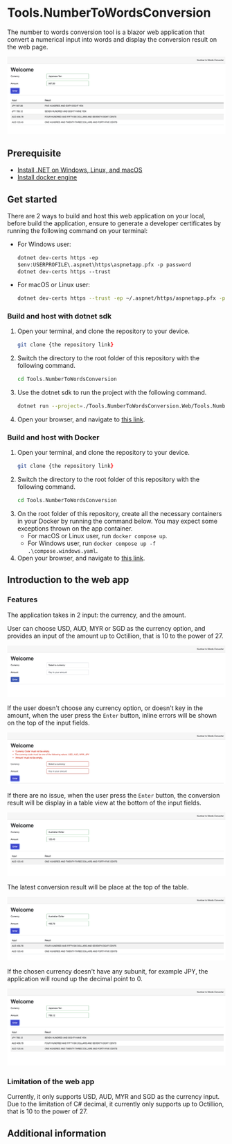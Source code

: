 # Tools.NumberToWordsConversion

The number to words conversion tool is a blazor web application that convert a numerical input
into words and display the conversion result on the web page.

![Preview with results](assets/preview-default-with-results.png)

## Prerequisite

- [Install .NET on Windows, Linux, and macOS](https://learn.microsoft.com/en-us/dotnet/core/install/)
- [Install docker engine](https://docs.docker.com/engine/install/)

## Get started

There are 2 ways to build and host this web application on your local, before build the application, ensure to generate
a developer certificates by running the following command on your terminal:

- For Windows user:

   ```pwsh
   dotnet dev-certs https -ep $env:USERPROFILE\.aspnet\https\aspnetapp.pfx -p password
   dotnet dev-certs https --trust
   ```

- For macOS or Linux user:

    ```zsh
    dotnet dev-certs https --trust -ep ~/.aspnet/https/aspnetapp.pfx -p password
    ```

### Build and host with dotnet sdk

1. Open your terminal, and clone the repository to your device.
    ```zsh
   git clone {the repository link} 
   ```
2. Switch the directory to the root folder of this repository with the following command.
    ```zsh
    cd Tools.NumberToWordsConversion
   ```
3. Use the dotnet sdk to run the project with the following command.
    ```zsh
    dotnet run --project=./Tools.NumberToWordsConversion.Web/Tools.NumberToWordsConversion.Web.csproj
    ```
4. Open your browser, and navigate to [this link](http://localhost:5147).

### Build and host with Docker

1. Open your terminal, and clone the repository to your device.
    ```zsh
   git clone {the repository link} 
   ```
2. Switch the directory to the root folder of this repository with the following command.
    ```zsh
    cd Tools.NumberToWordsConversion
   ```
3. On the root folder of this repository, create all the necessary containers in your Docker by running the command
   below. You may expect some exceptions thrown on the app container.
    - For macOS or Linux user, run `docker compose up`.
    - For Windows user, run `docker compose up -f .\compose.windows.yaml`.
4. Open your browser, and navigate to [this link](http://localhost:5147).

## Introduction to the web app

### Features

The application takes in 2 input: the currency, and the amount. 

User can choose USD, AUD, MYR or SGD as the currency option, and provides an input of the amount 
up to Octillion, that is 10 to the power of 27.

![Preview](assets/preview-default.png)

If the user doesn't choose any currency option, or doesn't key in the amount, when the user press the `Enter` button,
inline errors will be shown on the top of the input fields.

![Preview with Validation Errors](assets/input-validation-error.png)

If there are no issue, when the user press the `Enter` button, the conversion result will be display in a table view 
at the bottom of the input fields.

![Preview with first result](assets/demo-first-result.png)

The latest conversion result will be place at the top of the table.

![Preview with more than one results](assets/demo-with-more-than-one-result.png)

If the chosen currency doesn't have any subunit, for example JPY, the application will round up
the decimal point to 0.

![Preview with currency that without subunit](assets/demo-with-currency-without-subunit.png)

### Limitation of the web app

Currently, it only supports USD, AUD, MYR and SGD as the currency input. Due to the limitation of C# decimal,
it currently only supports up to Octillion, that is 10 to the power of 27.

## Additional information
